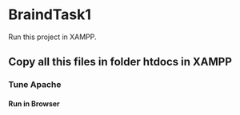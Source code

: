 # BraindTask1
Run this project in XAMPP.
## Copy all this files in folder htdocs in XAMPP
### Tune Apache
#### Run in Browser
